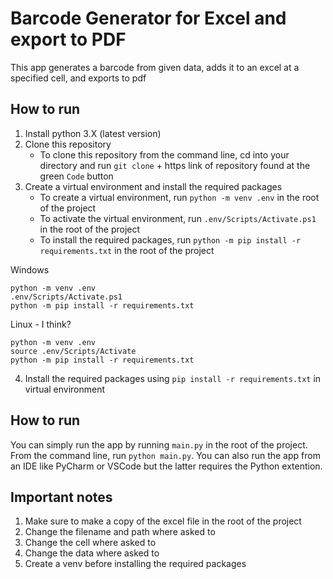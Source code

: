 # Barcode Generator for Excel and export to PDF
This app generates a barcode from given data, adds it to an excel at a specified cell, and exports to pdf

## How to run
1. Install python 3.X (latest version)
2. Clone this repository
    * To clone this repository from the command line, cd into your directory and run `git clone` + https link of repository found at the green `Code` button
3. Create a virtual environment and install the required packages
    * To create a virtual environment, run `python -m venv .env` in the root of the project
    * To activate the virtual environment, run `.env/Scripts/Activate.ps1` in the root of the project
    * To install the required packages, run `python -m pip install -r requirements.txt` in the root of the project

Windows
```
python -m venv .env
.env/Scripts/Activate.ps1
python -m pip install -r requirements.txt
```


Linux - I think?
```
python -m venv .env
source .env/Scripts/Activate
python -m pip install -r requirements.txt
```

4. Install the required packages using `pip install -r requirements.txt` in virtual environment

## How to run
You can simply run the app by running `main.py` in the root of the project. From the command line, run `python main.py`. You can also run the app from an IDE like PyCharm or VSCode but the latter requires the Python extention.

## Important notes
1. Make sure to make a copy of the excel file in the root of the project
2. Change the filename and path where asked to
3. Change the cell where asked to
4. Change the data where asked to
5. Create a venv before installing the required packages
